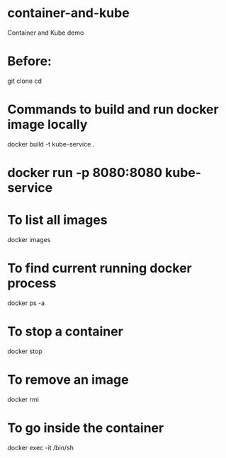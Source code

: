 # container-and-kube
Container and Kube demo

# Before:
git clone <uri>
cd <filename>

# Commands to build and run docker image locally
docker build -t kube-service .
# docker run -p 8080:8080 kube-service
# To list all images
docker images
# To find current running docker process
docker ps -a
# To stop a container
docker stop
# To remove an image
docker rmi
# To go inside the container
docker exec -it <image-id> /bin/sh
  
  
